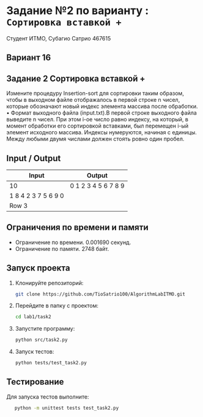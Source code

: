 # Задание №2 по варианту : `Сортировка вставкой +`

Студент ИТМО, Субагио Сатрио 467615

## Вариант 16

## Задание 2 Сортировка вставкой +

Измените процедуру Insertion-sort для сортировки таким образом, чтобы в
выходном файле отображалось в первой строке n чисел, которые обозначают
новый индекс элемента массива после обработки.
• Формат выходного файла (input.txt).В первой строке выходного файла
выведите n чисел. При этом i-ое число равно индексу, на который, в момент
обработки его сортировкой вставками, был перемещен i-ый элемент исходного массива. Индексы нумеруются, начиная с единицы. Между любыми
двумя числами должен стоять ровно один пробел.

## Input / Output

| Input               | Output              |
| ------------------- | ------------------- |
| 10                  | 0 1 2 3 4 5 6 7 8 9 |
| 1 8 4 2 3 7 5 6 9 0 |                     |
| Row 3               |                     |

## Ограничения по времени и памяти

- Ограничение по времени. 0.001690 секунд.
- Ограничение по памяти. 2748 байт.

## Запуск проекта

1. Клонируйте репозиторий:
   ```bash
   git clone https://github.com/TioSatrio100/AlgorithmLabITMO.git
   ```
2. Перейдите в папку с проектом:
   ```bash
   cd lab1/task2
   ```
3. Запустите программу:

   ```bash
   python src/task2.py
   ```

4. Запуск тестов:
   ```bash
   python tests/test_task2.py
   ```

## Тестирование

Для запуска тестов выполните:

```bash
   python -m unittest tests test_task2.py
```
